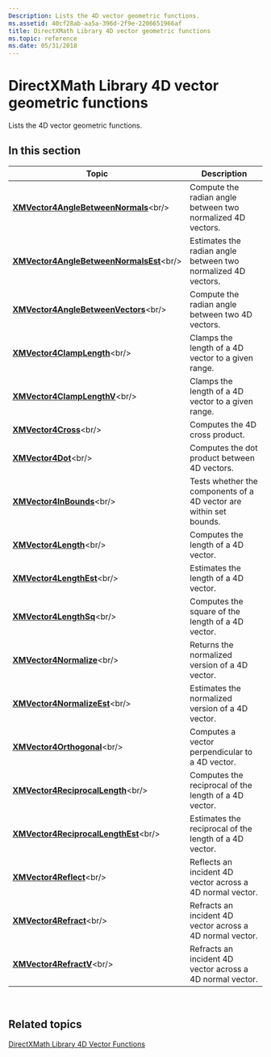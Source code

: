 ```yaml
---
Description: Lists the 4D vector geometric functions.
ms.assetid: 40cf28ab-aa5a-396d-2f9e-2206651966af
title: DirectXMath Library 4D vector geometric functions
ms.topic: reference
ms.date: 05/31/2018
---
```


# DirectXMath Library 4D vector geometric functions

Lists the 4D vector geometric functions.

## In this section



| Topic                                                                                 | Description                                                                   |
|---------------------------------------------------------------------------------------|-------------------------------------------------------------------------------|
| [**XMVector4AngleBetweenNormals**](https://msdn.microsoft.com/library/Ee420951(v=VS.85).aspx)<br/>       | Compute the radian angle between two normalized 4D vectors.<br/>        |
| [**XMVector4AngleBetweenNormalsEst**](https://msdn.microsoft.com/library/Ee420952(v=VS.85).aspx)<br/> | Estimates the radian angle between two normalized 4D vectors.<br/>      |
| [**XMVector4AngleBetweenVectors**](https://msdn.microsoft.com/library/Ee420953(v=VS.85).aspx)<br/>       | Compute the radian angle between two 4D vectors.<br/>                   |
| [**XMVector4ClampLength**](https://msdn.microsoft.com/library/Ee420954(v=VS.85).aspx)<br/>                       | Clamps the length of a 4D vector to a given range.<br/>                 |
| [**XMVector4ClampLengthV**](https://msdn.microsoft.com/library/Ee420955(v=VS.85).aspx)<br/>                     | Clamps the length of a 4D vector to a given range.<br/>                 |
| [**XMVector4Cross**](https://msdn.microsoft.com/library/Ee420956(v=VS.85).aspx)<br/>                                   | Computes the 4D cross product.<br/>                                     |
| [**XMVector4Dot**](https://msdn.microsoft.com/library/Ee420957(v=VS.85).aspx)<br/>                                       | Computes the dot product between 4D vectors.<br/>                       |
| [**XMVector4InBounds**](https://msdn.microsoft.com/library/Ee420966(v=VS.85).aspx)<br/>                             | Tests whether the components of a 4D vector are within set bounds.<br/> |
| [**XMVector4Length**](https://msdn.microsoft.com/library/Ee420970(v=VS.85).aspx)<br/>                                 | Computes the length of a 4D vector.<br/>                                |
| [**XMVector4LengthEst**](https://msdn.microsoft.com/library/Ee420971(v=VS.85).aspx)<br/>                           | Estimates the length of a 4D vector.<br/>                               |
| [**XMVector4LengthSq**](https://msdn.microsoft.com/library/Ee420972(v=VS.85).aspx)<br/>                             | Computes the square of the length of a 4D vector.<br/>                  |
| [**XMVector4Normalize**](https://msdn.microsoft.com/library/Ee420976(v=VS.85).aspx)<br/>                           | Returns the normalized version of a 4D vector.<br/>                     |
| [**XMVector4NormalizeEst**](https://msdn.microsoft.com/library/Ee420977(v=VS.85).aspx)<br/>                     | Estimates the normalized version of a 4D vector.<br/>                   |
| [**XMVector4Orthogonal**](https://msdn.microsoft.com/library/Ee420980(v=VS.85).aspx)<br/>                         | Computes a vector perpendicular to a 4D vector.<br/>                    |
| [**XMVector4ReciprocalLength**](https://msdn.microsoft.com/library/Ee420981(v=VS.85).aspx)<br/>             | Computes the reciprocal of the length of a 4D vector.<br/>              |
| [**XMVector4ReciprocalLengthEst**](https://msdn.microsoft.com/library/Ee420982(v=VS.85).aspx)<br/>       | Estimates the reciprocal of the length of a 4D vector.<br/>             |
| [**XMVector4Reflect**](https://msdn.microsoft.com/library/Ee420983(v=VS.85).aspx)<br/>                               | Reflects an incident 4D vector across a 4D normal vector.<br/>          |
| [**XMVector4Refract**](https://msdn.microsoft.com/library/Ee420984(v=VS.85).aspx)<br/>                               | Refracts an incident 4D vector across a 4D normal vector.<br/>          |
| [**XMVector4RefractV**](https://msdn.microsoft.com/library/Ee420985(v=VS.85).aspx)<br/>                             | Refracts an incident 4D vector across a 4D normal vector.<br/>          |



 

## Related topics

<dl> <dt>

[DirectXMath Library 4D Vector Functions](ovw-xnamath-reference-functions-vector4.md)
</dt> </dl>

 

 




